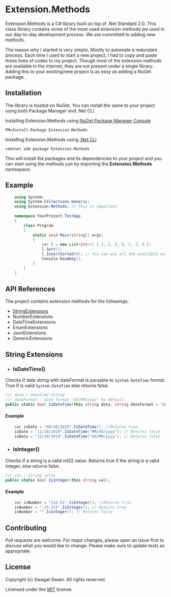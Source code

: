# Extension.Methods

Extension.Methods is a C# library built on top of .Net Standard 2.0. This class library contains some of the most used extension methods we used in our day-to-day development process. We are committed to adding new methods.

The reason why I started is very simple. Mostly to automate a redundant process. Each time I used to start a new project, I had to copy and paste these lines of codes to my project. Though most of the extension methods are available in the internet, they are not present under a single library. Adding this to your existing/new project is as easy as adding a NuGet package.

## Installation

The library is hosted on NuGet. You can install the same to your project using both Package Manager and .Net CLI. 

Installing Extension.Methods using [NuGet Package Manager Console](https://www.nuget.org/) 

    PM>Install-Package Extension.Methods

Installing Extension.Methods using [.Net CLI](https://dotnet.microsoft.com/download)

    >dotnet add package Extension.Methods

This will install the packages and its dependencies to your project and you can start using the methods just by importing the **Extension.Methods** namespace. 

## Example

```csharp
    using System;
    using System.Collections.Generic;
    using Extension.Methods; // This is important
    
    namespace YourProject.TestApp
    {
        class Program
        {
            static void Main(string[] args)
            {
                var l = new List<int>() { 1, 2, 4, 8, 5, 3, 0 };
                l.Sort();
                l.InsertSorted(0); // You can use all the available extension methods like this.
                Console.ReadKey();
            }
        }
    }
```
    

## API References

The project contains extension methods for the followings. 

- [StringExtensions](#string-extensions)
- NumberExtensions
- DateTimeExtensions
- EnumExtensions
- JsonExtensions
- GenericExtensions

## String Extensions
* ### IsDateTime()
Checks if date string with dateFormat is parsable to ```System.DateTime``` format. True if is valid ```System.DateTime``` else returns false.
```csharp
/// data : datetime string
/// dateFormat : date format "dd/MM/yyyy" by default
public static bool IsDateTime(this string data, string dateFormat = "dd/MM/yyyy");
```
#### Example
```csharp
    var isDate = "09/10/2019".IsDateTime(); //Returns true.
    isDate = "11/28/2019".IsDateTime("MM/dd/yyyy"); // Returns false
    isDate = "11/28/2019".IsDateTime("dd/MM/yyyy"); // Returns false
```
* ### IsInteger()
Checks if a string is a valid int32 value. Returns true if the string is a valid Integer, else returns false.
```csharp
/// val : string value
public static bool IsInteger(this string val);
```
#### Example
```csharp
    var isNumber = "112.51".IsInteger(); //Returns true.
    isNumber = "-23.211".IsInteger(); // Returns true
    isNumber = "".IsInteger(); // Returns false
```

## Contributing

Pull requests are welcome. For major changes, please open an issue first to discuss what you would like to change.
Please make sure to update tests as appropriate.

## License
Copyright (c) Swagat Swain. All rights reserved.

Licensed under the [MIT](https://choosealicense.com/licenses/mit/) license.
